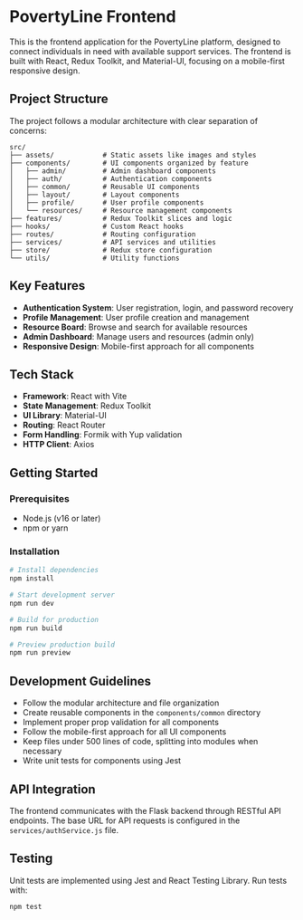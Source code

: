 # PovertyLine Frontend

This is the frontend application for the PovertyLine platform, designed to connect individuals in need with available support services. The frontend is built with React, Redux Toolkit, and Material-UI, focusing on a mobile-first responsive design.

## Project Structure

The project follows a modular architecture with clear separation of concerns:

```
src/
├── assets/            # Static assets like images and styles
├── components/        # UI components organized by feature
│   ├── admin/         # Admin dashboard components
│   ├── auth/          # Authentication components
│   ├── common/        # Reusable UI components
│   ├── layout/        # Layout components
│   ├── profile/       # User profile components
│   └── resources/     # Resource management components
├── features/          # Redux Toolkit slices and logic
├── hooks/             # Custom React hooks
├── routes/            # Routing configuration
├── services/          # API services and utilities
├── store/             # Redux store configuration
└── utils/             # Utility functions
```

## Key Features

- **Authentication System**: User registration, login, and password recovery
- **Profile Management**: User profile creation and management
- **Resource Board**: Browse and search for available resources
- **Admin Dashboard**: Manage users and resources (admin only)
- **Responsive Design**: Mobile-first approach for all components

## Tech Stack

- **Framework**: React with Vite
- **State Management**: Redux Toolkit
- **UI Library**: Material-UI
- **Routing**: React Router
- **Form Handling**: Formik with Yup validation
- **HTTP Client**: Axios

## Getting Started

### Prerequisites

- Node.js (v16 or later)
- npm or yarn

### Installation

```bash
# Install dependencies
npm install

# Start development server
npm run dev

# Build for production
npm run build

# Preview production build
npm run preview
```

## Development Guidelines

- Follow the modular architecture and file organization
- Create reusable components in the `components/common` directory
- Implement proper prop validation for all components
- Follow the mobile-first approach for all UI components
- Keep files under 500 lines of code, splitting into modules when necessary
- Write unit tests for components using Jest

## API Integration

The frontend communicates with the Flask backend through RESTful API endpoints. The base URL for API requests is configured in the `services/authService.js` file.

## Testing

Unit tests are implemented using Jest and React Testing Library. Run tests with:

```bash
npm test
```
